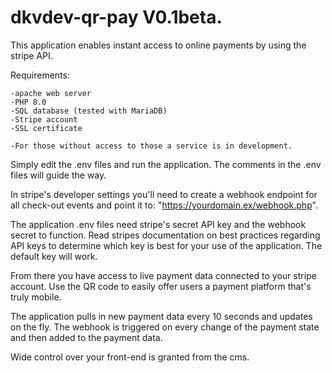 # dkvdev-qr-pay V0.1beta.
This application enables instant access to online payments by using the stripe API.

Requirements: 

    -apache web server
    -PHP 8.0
    -SQL database (tested with MariaDB)
    -Stripe account
    -SSL certificate

    -For those without access to those a service is in development.

Simply edit the .env files and run the application.
The comments in the .env files will guide the way.

In stripe's developer settings you'll need to create a webhook endpoint for all check-out events and point it to: "https://yourdomain.ex/webhook.php".

The application .env files need stripe's secret API key and the webhook secret to function.
Read stripes documentation on best practices regarding API keys to determine which key is best for your use of the application. The default key will work.

From there you have access to live payment data connected to your stripe account.
Use the QR code to easily offer users a payment platform that's truly mobile.

The application pulls in new payment data every 10 seconds and updates on the fly.
The webhook is triggered on every change of the payment state and then added to the payment data.

Wide control over your front-end is granted from the cms.


